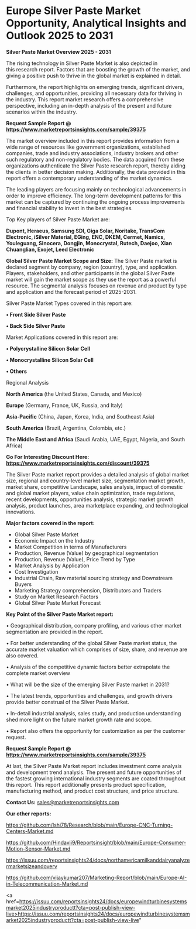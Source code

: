 # Europe Silver Paste Market Opportunity, Analytical Insights and Outlook 2025 to 2031

<Strong> Silver Paste Market Overview 2025 - 2031</strong>

The rising technology in Silver Paste Market is also depicted in this research report. Factors that are boosting the growth of the market, and giving a positive push to thrive in the global market is explained in detail.

Furthermore, the report highlights on emerging trends, significant drivers, challenges, and opportunities, providing all necessary data for thriving in the industry. This report market research offers a comprehensive perspective, including an in-depth analysis of the present and future scenarios within the industry.

<strong>Request Sample Report @ <a href=https://www.marketreportsinsights.com/sample/39375>https://www.marketreportsinsights.com/sample/39375</a></strong>

The market overview included in this report provides information from a wide range of resources like government organizations, established companies, trade and industry associations, industry brokers and other such regulatory and non-regulatory bodies. The data acquired from these organizations authenticate the Silver Paste research report, thereby aiding the clients in better decision making. Additionally, the data provided in this report offers a contemporary understanding of the market dynamics.

The leading players are focusing mainly on technological advancements in order to improve efficiency. The long-term development patterns for this market can be captured by continuing the ongoing process improvements and financial stability to invest in the best strategies.

Top Key players of Silver Paste Market are:

<strong>Dupont, Heraeus, Samsung SDI, Giga Solar, Noritake, TransCom Electronic, iSilver Material, EGing, ENC, DKEM, Cermet, Namics, Youleguang, Sinocera, Dongjin, Monocrystal, Rutech, Daejoo, Xian Chuanglian, Exojet, Leed Electronic</strong>

<strong><b>Global Silver Paste Market Scope and Size:</b></strong>
The Silver Paste market is declared segment by company, region (country), type, and application. Players, stakeholders, and other participants in the global Silver Paste market will gain the market scope as they use the report as a powerful resource. The segmental analysis focuses on revenue and product by type and application and the forecast period of 2025-2031.

Silver Paste Market Types covered in this report are:

<strong>•  Front Side Silver Paste

•  Back Side Silver Paste</strong>

Market Applications covered in this report are:

<strong>•  Polycrystalline Silicon Solar Cell

•  Monocrystalline Silicon Solar Cell

•  Others</strong> 

Regional Analysis

<strong>North America</strong> (the United States, Canada, and Mexico)

<strong>Europe</strong> (Germany, France, UK, Russia, and Italy)

<strong>Asia-Pacific</strong> (China, Japan, Korea, India, and Southeast Asia)

<strong>South America</strong> (Brazil, Argentina, Colombia, etc.)

<strong>The Middle East and Africa</strong> (Saudi Arabia, UAE, Egypt, Nigeria, and South Africa)

<strong>Go For Interesting Discount Here: <a href=https://www.marketreportsinsights.com/discount/39375>https://www.marketreportsinsights.com/discount/39375</a></strong>

The Silver Paste market report provides a detailed analysis of global market size, regional and country-level market size, segmentation market growth, market share, competitive Landscape, sales analysis, impact of domestic and global market players, value chain optimization, trade regulations, recent developments, opportunities analysis, strategic market growth analysis, product launches, area marketplace expanding, and technological innovations.

<strong><b>Major factors covered in the report:</b></strong>
<ul>
  <li>Global Silver Paste Market </li>
  <li>Economic Impact on the Industry</li>
  <li>Market Competition in terms of Manufacturers</li>
  <li>Production, Revenue (Value) by geographical segmentation</li>
  <li>Production, Revenue (Value), Price Trend by Type</li>
  <li>Market Analysis by Application</li>
  <li>Cost Investigation</li>
  <li>Industrial Chain, Raw material sourcing strategy and Downstream Buyers</li>
  <li>Marketing Strategy comprehension, Distributors and Traders</li>
  <li>Study on Market Research Factors</li>
  <li>Global Silver Paste Market Forecast</li>
</ul>

<strong><b>Key Point of the Silver Paste Market report:</b></strong>

• Geographical distribution, company profiling, and various other market segmentation are provided in the report.

• For better understanding of the global Silver Paste market status, the accurate market valuation which comprises of size, share, and revenue are also covered.

• Analysis of the competitive dynamic factors better extrapolate the complete market overview

• What will be the size of the emerging Silver Paste market in 2031?

• The latest trends, opportunities and challenges, and growth drivers provide better construal of the Silver Paste Market.

• In-detail industrial analysis, sales study, and production understanding shed more light on the future market growth rate and scope.

• Report also offers the opportunity for customization as per the customer request.

<strong>Request Sample Report @ <a href=https://www.marketreportsinsights.com/sample/39375>https://www.marketreportsinsights.com/sample/39375</a></strong>

At last, the Silver Paste Market report includes investment come analysis and development trend analysis. The present and future opportunities of the fastest growing international industry segments are coated throughout this report. This report additionally presents product specification, manufacturing method, and product cost structure, and price structure.

<strong>Contact Us:</strong>
sales@marketreportsinsights.com

<strong>Our other reports:</strong>

<a href=https://github.com/Ishi78/Research/blob/main/Europe-CNC-Turning-Centers-Market.md>https://github.com/Ishi78/Research/blob/main/Europe-CNC-Turning-Centers-Market.md</a>

<a href=https://github.com/Hindavii9/Reportsinsight/blob/main/Europe-Consumer-Motion-Sensor-Market.md>https://github.com/Hindavii9/Reportsinsight/blob/main/Europe-Consumer-Motion-Sensor-Market.md</a>

<a href=https://issuu.com/reportsinsights24/docs/northamericamilkanddairyanalyzermarketsizeandoverv>https://issuu.com/reportsinsights24/docs/northamericamilkanddairyanalyzermarketsizeandoverv</a>

<a href=https://github.com/vijaykumar207/Marketing-Report/blob/main/Europe-AI-in-Telecommunication-Market.md>https://github.com/vijaykumar207/Marketing-Report/blob/main/Europe-AI-in-Telecommunication-Market.md</a>

<a href=https://issuu.com/reportsinsights24/docs/europewindturbinesystemsmarket2025industryproductt?cta=post-publish-view-live>https://issuu.com/reportsinsights24/docs/europewindturbinesystemsmarket2025industryproductt?cta=post-publish-view-live</a>"
